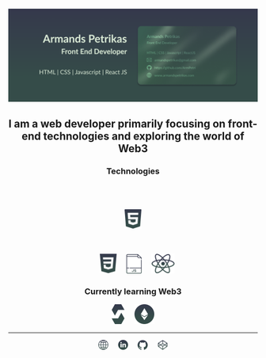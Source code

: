 ![](https://github.com/ArmPetri/ArmPetri/blob/main/GITHUB%20Image.png)

<h2 align="center"> I am a web developer primarily focusing on front-end technologies and exploring the world of Web3 </h2>

<div align="center">
  <h3>Technologies</h3>

<img src='https://github.com/ArmPetri/ArmPetri/blob/main/HTML%20Icon.svg' alt='HTML' height='40' style="display: block; padding: 50px;"> &nbsp; &nbsp; <img src='https://github.com/ArmPetri/ArmPetri/blob/main/CSS%20Icon.svg' alt='CSS' height='40'> &nbsp; &nbsp; <img src='https://github.com/ArmPetri/ArmPetri/blob/main/JS%20Icon.svg' alt='Javascript' height='40'> &nbsp; &nbsp; <img src='https://github.com/ArmPetri/ArmPetri/blob/main/REACT%20Icon.svg' alt='React JS' height='40'>
</div>
 
<div align="center"> 
 <h3>Currently learning Web3</h3>
<img src='https://github.com/ArmPetri/ArmPetri/blob/main/SOLIDITY%20Icon.svg' alt='Solidity' height='40'> &nbsp; &nbsp; 
<img src='https://github.com/ArmPetri/ArmPetri/blob/main/ETHEREUM%20Icon.svg' alt='Solidity' height='40'> 
</div>

***
<div align="center"> 
 <a href="https://armandspetrikas.com/" target=”_blank”><img src='https://github.com/ArmPetri/ArmPetri/blob/main/Website%20Icon.svg' alt='website' height='20'><a/> &nbsp; &nbsp; 
<a href="https://www.linkedin.com/in/armandspetrikas/" target=”_blank”><img src='https://github.com/ArmPetri/ArmPetri/blob/main/LINKEDIN%20Icon.svg' alt='linkedin' height='20'><a/> &nbsp; &nbsp; 
<a href="https://github.com/ArmPetri" target=”_blank”><img src='https://github.com/ArmPetri/ArmPetri/blob/main/GITHUB%20Icon.svg' alt='github' height='20'><a/> &nbsp; &nbsp; 
<a href="https://codepen.io/armpetri" target=”_blank”><img src='https://github.com/ArmPetri/ArmPetri/blob/main/CODEPEN%20Icon.svg' alt='codepen' height='20'><a/> 
</div>
